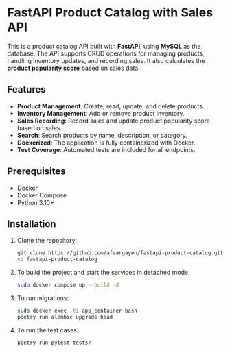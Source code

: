 # FastAPI Product Catalog with Sales API

This is a product catalog API built with **FastAPI**, using **MySQL** as the database. The API supports CRUD operations for managing products, handling inventory updates, and recording sales. It also calculates the **product popularity score** based on sales data.

## Features

- **Product Management**: Create, read, update, and delete products.
- **Inventory Management**: Add or remove product inventory.
- **Sales Recording**: Record sales and update product popularity score based on sales.
- **Search**: Search products by name, description, or category.
- **Dockerized**: The application is fully containerized with Docker.
- **Test Coverage**: Automated tests are included for all endpoints.

## Prerequisites

- Docker
- Docker Compose
- Python 3.10+

## Installation

1. Clone the repository:

   ```bash
   git clone https://github.com/afsargayen/fastapi-product-catalog.git
   cd fastapi-product-catalog

2. To build the project and start the services in detached mode:

    ```bash
   sudo docker compose up --build -d
   
3. To run migrations:
    
    ```bash
   sudo docker exec -ti app_container bash
    poetry run alembic upgrade head
   
4. To run the test cases:

    ```bash
   poetry run pytest tests/